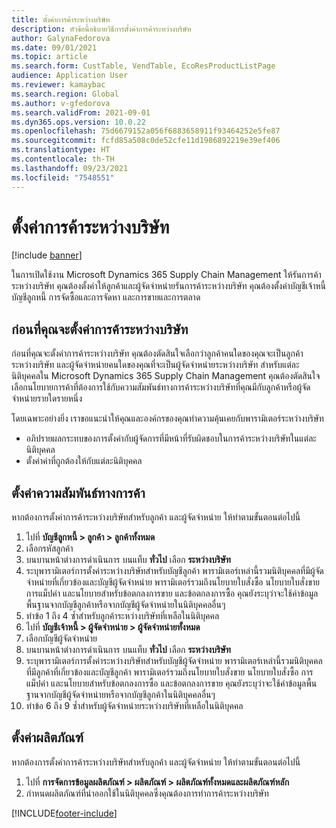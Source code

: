 ```yaml
---
title: ตั้งค่าการค้าระหว่างบริษัท
description: หัวข้อนี้อธิบายวิธีการตั้งค่าการค้าระหว่างบริษัท
author: GalynaFedorova
ms.date: 09/01/2021
ms.topic: article
ms.search.form: CustTable, VendTable, EcoResProductListPage
audience: Application User
ms.reviewer: kamaybac
ms.search.region: Global
ms.author: v-gfedorova
ms.search.validFrom: 2021-09-01
ms.dyn365.ops.version: 10.0.22
ms.openlocfilehash: 75d6679152a056f6883658911f93464252e5fe87
ms.sourcegitcommit: fcfd85a508c0de52cfe11d1986892219e39ef406
ms.translationtype: HT
ms.contentlocale: th-TH
ms.lasthandoff: 09/23/2021
ms.locfileid: "7548551"
---
```

# <a name="set-up-intercompany-trade"></a>ตั้งค่าการค้าระหว่างบริษัท

[!include [banner](../../includes/banner.md)]

ในการเปิดใช้งาน Microsoft Dynamics 365 Supply Chain Management ให้รันการค้าระหว่างบริษัท คุณต้องตั้งค่าให้ลูกค้าและผู้จัดจำหน่ายรันการค้าระหว่างบริษัท คุณต้องตั้งค่าบัญชีเจ้าหนี้ บัญชีลูกหนี้ การจัดซื้อและการจัดหา และการขายและการตลาด

## <a name="before-you-set-up-intercompany-trade"></a>ก่อนที่คุณจะตั้งค่าการค้าระหว่างบริษัท

ก่อนที่คุณจะตั้งค่าการค้าระหว่างบริษัท คุณต้องตัดสินใจเลือกว่าลูกค้าคนใดของคุณจะเป็นลูกค้าระหว่างบริษัท และผู้จัดจำหน่ายคนใดของคุณที่จะเป็นผู้จัดจำหน่ายระหว่างบริษัท สำหรับแต่ละนิติบุคคลใน Microsoft Dynamics 365 Supply Chain Management คุณต้องตัดสินใจเลือกนโยบายการค้าที่ต้องการใช้กับความสัมพันธ์ทางการค้าระหว่างบริษัทที่คุณมีกับลูกค้าหรือผู้จัดจำหน่ายรายใดรายหนึ่ง

โดยเฉพาะอย่างยิ่ง เราขอแนะนำให้คุณและองค์กรของคุณทำความคุ้นเคยกับพารามิเตอร์ระหว่างบริษัท

- อภิปรายผลกระทบของการตั้งค่ากับผู้จัดการที่มีหน้าที่รับผิดชอบในการค้าระหว่างบริษัทในแต่ละนิติบุคคล
- ตั้งค่าค่าที่ถูกต้องให้กับแต่ละนิติบุคคล

## <a name="set-up-trading-relations"></a>ตั้งค่าความสัมพันธ์ทางการค้า

หากต้องการตั้งค่าการค้าระหว่างบริษัทสำหรับลูกค้า และผู้จัดจำหน่าย ให้ทำตามขั้นตอนต่อไปนี้

1. ไปที่ **บัญชีลูกหนี้ \> ลูกค้า \> ลูกค้าทั้งหมด**
1. เลือกรหัสลูกค้า 
1. บนบานหน้าต่างการดำเนินการ บนแท็บ **ทั่วไป** เลือก **ระหว่างบริษัท**
1. ระบุพารามิเตอร์การตั้งค่าระหว่างบริษัทสำหรับบัญชีลูกค้า พารามิเตอร์เหล่านี้รวมนิติบุคคลที่มีผู้จัดจำหน่ายที่เกี่ยวข้องและบัญชีผู้จัดจำหน่าย พารามิเตอร์รวมถึงนโยบายใบสั่งซื้อ นโยบายใบสั่งขาย การแม็ปค่า และนโยบายสำหรับข้อตกลงการขาย และข้อตกลงการซื้อ คุณยังระบุว่าจะใช้ค่าข้อมูลพื้นฐานจากบัญชีลูกค้าหรือจากบัญชีผู้จัดจำหน่ายในนิติบุคคลอื่นๆ
1. ทำข้อ 1 ถึง 4 ซ้ำสำหรับลูกค้าระหว่างบริษัทที่เหลือในนิติบุคคล
1. ไปที่ **บัญชีเจ้าหนี้ \> ผู้จัดจำหน่าย \> ผู้จัดจำหน่ายทั้งหมด**
1. เลือกบัญชีผู้จัดจำหน่าย
1. บนบานหน้าต่างการดำเนินการ บนแท็บ **ทั่วไป** เลือก **ระหว่างบริษัท**
1. ระบุพารามิเตอร์การตั้งค่าระหว่างบริษัทสำหรับบัญชีผู้จัดจำหน่าย พารามิเตอร์เหล่านี้รวมนิติบุคคลที่มีลูกค้าที่เกี่ยวข้องและบัญชีลูกค้า พารามิเตอร์รวมถึงนโยบายใบสั่งขาย นโยบายใบสั่งซื้อ การแม็ปค่า และนโยบายสำหรับข้อตกลงการซื้อ และข้อตกลงการขาย คุณยังระบุว่าจะใช้ค่าข้อมูลพื้นฐานจากบัญชีผู้จัดจำหน่ายหรือจากบัญชีลูกค้าในนิติบุคคลอื่นๆ
1. ทำข้อ 6 ถึง 9 ซ้ำสำหรับผู้จัดจำหน่ายระหว่างบริษัทที่เหลือในนิติบุคคล

## <a name="set-up-products"></a>ตั้งค่าผลิตภัณฑ์

หากต้องการตั้งค่าการค้าระหว่างบริษัทสำหรับลูกค้า และผู้จัดจำหน่าย ให้ทำตามขั้นตอนต่อไปนี้

1. ไปที่ **การจัดการข้อมูลผลิตภัณฑ์ \> ผลิตภัณฑ์ \> ผลิตภัณฑ์ทั้งหมดและผลิตภัณฑ์หลัก**
1. กําหนดผลิตภัณฑ์ที่นำออกใช้ในนิติบุคคลซึ่งคุณต้องการทำการค้าระหว่างบริษัท

[!INCLUDE[footer-include](../../includes/footer-banner.md)]
